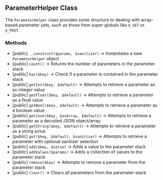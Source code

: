 ## ParameterHelper Class
The `ParameterHelper` class provides some structure to dealing with array-based
parameter sets, such as those from super globals like `$_GET` or `$_POST`.

### Methods
- [public] `__construct($params, $sanitizer)` -> Instantiates a new `ParameterHelper` object
- [public] `count()` -> Returns the number of parameters in the parameter stack
- [public] `has($key)` -> Check if a parameter is contained in the parameter stack
- [public] `getInt($key, $default)` -> Attempts to retrieve a parameter as an integer value
- [public] `getFloat($key, $default)` -> Attempts to retrieve a parameter as a float value
- [public] `getBool($key, $default)` -> Attempts to retrieve a parameter as a boolean value
- [public] `getJson($key, $asArray, $default)` -> Attempts to retrieve a parameter as a decoded JSON object/array
- [public] `getString($key, $default)` -> Attempts to retrieve a parameter as a string avlue
- [public] `get($key, $default, $sanitizer)` -> Attempts to retrieve a parameter with optional sanitizer selection
- [public] `add($key, $value)` -> Adds a value to the parameter stack
- [public] `addValues($params)` -> Adds a collection of values to the parameter stack
- [public] `remove($key)` -> Attempts to remove a parameter from the parameter stack
- [public] `clear()` -> Clears all parameters from the parameter stack